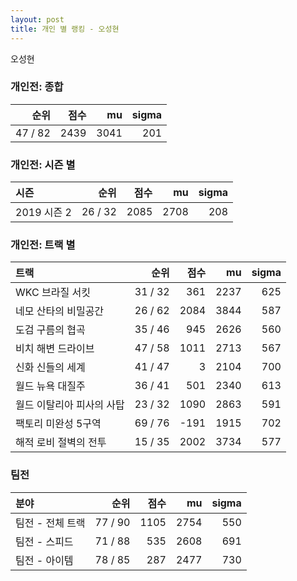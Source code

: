 ```yaml
---
layout: post
title: 개인 별 랭킹 - 오성현
---
```


오성현

### 개인전: 종합

| 순위 | 점수 | mu | sigma |
|---:|---:|---:|---:|
| 47 / 82 | 2439 | 3041 | 201 |

### 개인전: 시즌 별

| 시즌 | 순위 | 점수 | mu | sigma |
|:---|---:|---:|---:|---:|
| 2019 시즌 2 | 26 / 32 | 2085 | 2708 | 208 |

### 개인전: 트랙 별

| 트랙 | 순위 | 점수 | mu | sigma |
|:---|---:|---:|---:|---:|
| WKC 브라질 서킷 | 31 / 32 | 361 | 2237 | 625 |
| 네모 산타의 비밀공간 | 26 / 62 | 2084 | 3844 | 587 |
| 도검 구름의 협곡 | 35 / 46 | 945 | 2626 | 560 |
| 비치 해변 드라이브 | 47 / 58 | 1011 | 2713 | 567 |
| 신화 신들의 세계 | 41 / 47 | 3 | 2104 | 700 |
| 월드 뉴욕 대질주 | 36 / 41 | 501 | 2340 | 613 |
| 월드 이탈리아 피사의 사탑 | 23 / 32 | 1090 | 2863 | 591 |
| 팩토리 미완성 5구역 | 69 / 76 | -191 | 1915 | 702 |
| 해적 로비 절벽의 전투 | 15 / 35 | 2002 | 3734 | 577 |

### 팀전

| 분야 | 순위 | 점수 | mu | sigma |
|:---|---:|---:|---:|---:|
| 팀전 - 전체 트랙 | 77 / 90 | 1105 | 2754 | 550 |
| 팀전 - 스피드 | 71 / 88 | 535 | 2608 | 691 |
| 팀전 - 아이템 | 78 / 85 | 287 | 2477 | 730 |
